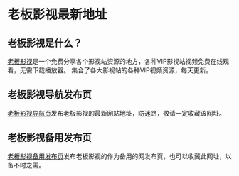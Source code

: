 # 老板影视最新地址
## 老板影视是什么？
[老板影视](https://bosstv.cc/ '老板影视')是一个免费分享各个影视站资源的地方，各种VIP影视站视频免费在线观看，无需下载播放器。
集合了各大影视站的各种VIP视频资源，每天更新。
## 老板影视导航发布页
[老板影视导航页](https://newbossxyz.github.io/ '老板影视导航页')发布老板影视的最新网站地址，防迷路，敬请一定收藏该网址。
## 老板影视备用发布页
[老板影视备用发布页](https://bosstv.blog.fc2.com/ '老板影视导航页')发布老板影视的作为备用的网发布页，也可以收藏此网址，以备不时之需。

